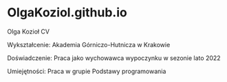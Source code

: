 # OlgaKoziol.github.io
Olga Kozioł CV

Wykształcenie:
Akademia Górniczo-Hutnicza w Krakowie

Doświadczenie:
Praca jako wychowawca wypoczynku w sezonie lato 2022

Umiejętności:
Praca w grupie
Podstawy programowania
